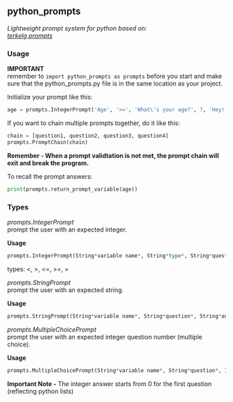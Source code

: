 ## python_prompts

*Lightweight prompt system for python based on:  
[terkelg prompts](https://github.com/terkelg/prompts)*

### Usage

**IMPORTANT**  
remember to ```import python_prompts as prompts``` before you start and make sure that the python_prompts.py file is in the same location as your project.

Initialize your prompt like this:  
``` python
age = prompts.IntegerPrompt('Age', '>=', 'What\'s your age?', 7, 'Hey!', False)
```
If you want to chain multiple prompts together, do it like this:  
``` python
chain = [question1, question2, question3, question4]
prompts.PromptChain(chain)
```
**Remember - When a prompt validtation is not met, the prompt chain will exit and break the program.**

To recall the prompt answers:
``` python
print(prompts.return_prompt_variable(age))
```

### Types

*prompts.IntegerPrompt*  
prompt the user with an expected integer.

**Usage**
``` python
prompts.IntegerPrompt(String*variable name*, String*type*, String*question*, Integer*answer*, String*error_msg*, Boolean*show/flush_output*)
```
types: <, >, <=, >=, =

*prompts.StringPrompt*  
prompt the user with an expected string.

**Usage**
``` python
prompts.StringPrompt(String*variable name*, String*question*, String*answer*, String*error_msg*, Boolean*show/flush_output*)
```

*prompts.MultipleChoicePrompt*  
prompt the user with an expected integer question number (multiple choice).

**Usage**
``` python
prompts.MultipleChoicePrompt(String*variable name*, String*question*, Integer*answer*, String*error_msg*, Array*options*, Boolean*show/flush_output*)
```
**Important Note -** The integer answer starts from 0 for the first question (reflecting python lists)
